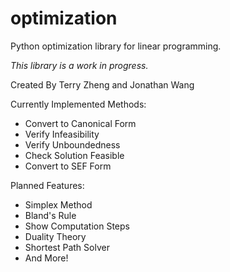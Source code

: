 # optimization
Python optimization library for linear programming.

*This library is a work in progress.*

Created By Terry Zheng and Jonathan Wang

Currently Implemented Methods:
* Convert to Canonical Form
* Verify Infeasibility
* Verify Unboundedness
* Check Solution Feasible
* Convert to SEF Form

Planned Features:
* Simplex Method
* Bland's Rule
* Show Computation Steps
* Duality Theory
* Shortest Path Solver
* And More!
